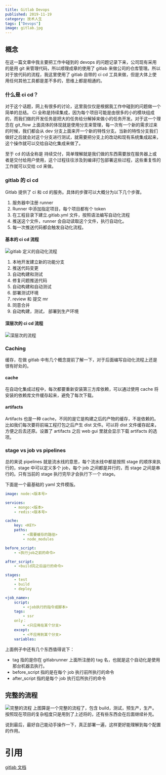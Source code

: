 ```yaml
---
title: Gitlab Devops
published: 2019-11-19
category: 技术人生
tags: ["Devops"]
image: gitlab.jpg
---
```


## 概念

在这一篇文章中我主要把工作中碰到的 devops 的问题记录下来，公司现有采用的是用 git 来管理代码，所以顺理成章的使用了 gitlab 来做公司的仓库管理。所以对于放代码的流程，我这里使用了 gitlab 自带的 ci cd 工具来做，但是大体上使用任何其他工具都是差不多的，思维上都是相通的。

### 什么是 ci cd？

对于这个话题，网上有很多的讨论，这里我仅仅是根据我工作中碰到的问题做一个简单的总结。
Ci 全称是持续集成，因为每个项目可能是由很多的小的模块组成的，而我们做的开发任务是把大的任务给分解掉来做小的任务开发。对于这一个理念在 git_flow 上面具体的体现就是使用分支来管理，每一次有一个新的需求过来的时候，我们都会从 dev 分支上面来开一个新的特性分支。当新的特性分支我们做好之后就会对这个分支进行测试，就需要把分支上的改动和现有系统集成起来，这个操作就可以交给自动化集成来做了。

至于 cd 的话全称是 持续交付，简单理解就是我们做的东西需要放在服务器上或者是交付给用户使用，这个过程往往涉及到编译打包部署这些过程，这些重复性的工作就可以交给 cd 来做。

### gitlab 的 ci cd

Gitlab 提供了 ci 和 cd 的服务。具体的步骤可以大概分为以下几个步骤。

1. 服务器中注册 runner
2. Runner 中添加指定项目，每个项目都有个 token
3. 在工程目录下建立.gitlab.yml 文件，按照语法编写自动化流程
4. 推送这个文件，runner 会自动读取这个文件，执行自动化。
5. 每一次推送代码都会触发自动化流程。

#### 基本的 ci cd 流程

![gitlab 定义的自动化流程](https://tva1.sinaimg.cn/large/006y8mN6ly1g9dux2owfjj31i60u0dhg.jpg)

1. 本地开发建立新的功能分支
2. 推送代码变更
3. 自动构建和测试
4. 修复问题推送代码
5. 自动构建和自动测试
6. 部署测试环境
7. review 和 提交 mr
8. 同意合并
9. 自动构建，测试， 部署到生产环境

#### 深层次的 ci cd 流程

![深层次的流程](https://tva1.sinaimg.cn/large/006y8mN6ly1g9duxsr9j5j31b00tojt8.jpg)

### Caching

缓存，在做 gitlab 中有几个概念提前了解一下，对于后面编写自动化流程上还是很有好处的。

#### cache

在自动化集成过程中，每次都要重新安装第三方库依赖，可以通过使用 cache 将安装的依赖库文件缓存起来，避免了每次下载。

#### artifacts

Artifacts 也是一种 cache，不同的是它是构建之后的产物的缓存，不是依赖的。比如我们每次要将前端工程打包之后产生 dist 文件。可以将 dist 文件缓存起来，方便之后去还原。设置了 artifacts 之后 web gui 里就会显示下载 artifacts 的选项。

### stage vs job vs pipelines

总的来说 pipelines 就是流水线的意思，每个流水线中都是按照 stage 的顺序来执行的，stage 中可以定义多个 job，每个 job 之间都是并行的，而 stage 之间是串行的。只有当前的 stage 执行完毕才会执行下一个 stage。

下面是一个最基础的 yaml 文件模版。

```yaml
image: node:<版本号>

services:
    - mongo:<版本>
    - redis:<版本号>

cache:
    key: <KEY>
    paths:
        - <需要缓存的路径>
        - node_modules

before_script:
    - <执行job之前的命令>

after_script:
    - <build完之后运行的命令>

stages:
    - test
    - build
    - deploy

<job_name>:
    script:
        - <job执行的指令或脚本>
    tags:
        - ssr
    only：
        - <只应用在某个分支>
    except:
        - <不应用到某个分支>
    variables:

```

上面例子中还有几个东西值得说下：

- tag 指的是你在 gitlabrunner 上面所注册的 tag 名，也就是这个自动化是使用那台机器去执行。
- before_script 指的是在每个 job 执行前所执行的命令
- after_script 指的是每个 job 执行后所执行的命令

## 完整的流程

![完整的流程](https://tva1.sinaimg.cn/large/006y8mN6ly1g9dy6oiatsj30pv0493ye.jpg)
上图算是一个完整的流程了，包含 build，测试，预生产，生产。
按照现在项目的复杂程度只是用到了上述将的，还有些东西会在后面继续补充。

说到最后，最好自己能动手操作一下，真正部署一遍，这样更好能理解到每个配置的作用。

# 引用

[gitlab 文档](https://docs.gitlab.com/runner/)
